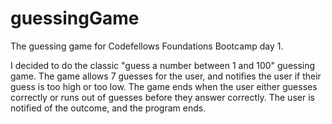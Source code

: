 guessingGame
============

The guessing game for Codefellows Foundations Bootcamp day 1.

I decided to do the classic "guess a number between 1 and 100" guessing game. The game allows 7 guesses for the user, and notifies the user if their guess is too high or too low. The game ends when the user either guesses correctly or runs out of guesses before they answer correctly. The user is notified of the outcome, and the program ends.
